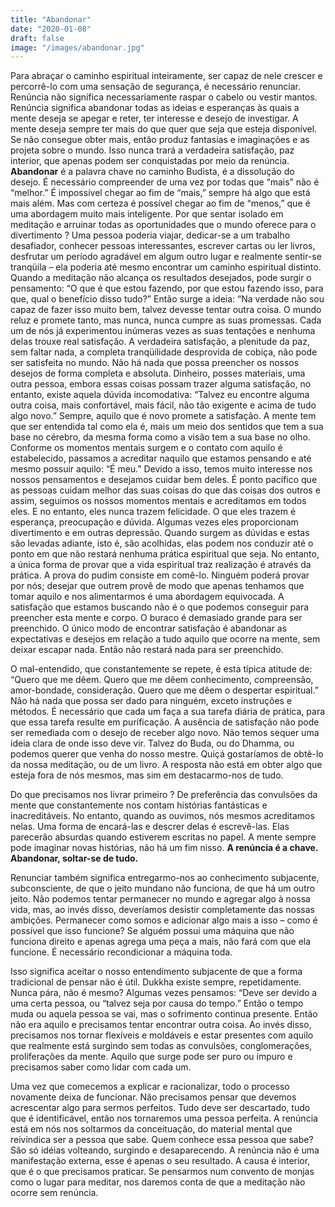 ```yaml
---
title: "Abandonar"
date: "2020-01-08"
draft: false
image: "/images/abandonar.jpg"
---
```


Para abraçar o caminho espiritual inteiramente, ser capaz de nele crescer e percorrê-lo com uma sensação de segurança, é necessário renunciar. Renúncia não significa necessariamente raspar o cabelo ou vestir mantos. Renúncia significa abandonar todas as ideias e esperanças às quais a mente deseja se apegar e reter, ter interesse e desejo de investigar. A mente deseja sempre ter mais do que quer que seja que esteja disponível. Se não consegue obter mais, então produz fantasias e imaginações e as projeta sobre o mundo. Isso nunca trará a verdadeira satisfação, paz interior, que apenas podem ser conquistadas por meio da renúncia. **Abandonar** é a palavra chave no caminho Budista, é a dissolução do desejo. É necessário compreender de uma vez por todas que “mais” não é “melhor.” É impossível chegar ao fim de “mais,” sempre há algo que está mais além. Mas com certeza é possível chegar ao fim de “menos,” que é uma abordagem muito mais inteligente.
Por que sentar isolado em meditação e arruinar todas as oportunidades que o mundo oferece para o divertimento ? Uma pessoa poderia viajar, dedicar-se a um trabalho desafiador, conhecer pessoas interessantes, escrever cartas ou ler livros, desfrutar um período agradável em algum outro lugar e realmente sentir-se tranqüila – ela poderia até mesmo encontrar um caminho espiritual distinto. Quando a meditação não alcança os resultados desejados, pode surgir o pensamento: “O que é que estou fazendo, por que estou fazendo isso, para que, qual o benefício disso tudo?” Então surge a ideia: “Na verdade não sou capaz de fazer isso muito bem, talvez devesse tentar outra coisa.
O mundo reluz e promete tanto, mas nunca, nunca cumpre as suas promessas. Cada um de nós já experimentou inúmeras vezes as suas tentações e nenhuma delas trouxe real satisfação. A verdadeira satisfação, a plenitude da paz, sem faltar nada, a completa tranqüilidade desprovida de cobiça, não pode ser satisfeita no mundo. Não há nada que possa preencher os nossos desejos de forma completa e absoluta. Dinheiro, posses materiais, uma outra pessoa, embora essas coisas possam trazer alguma satisfação, no entanto, existe aquela dúvida incomodativa: “Talvez eu encontre alguma outra coisa, mais confortável, mais fácil, não tão exigente e acima de tudo algo novo.” Sempre, aquilo que é novo promete a satisfação.
A mente tem que ser entendida tal como ela é, mais um meio dos sentidos que tem a sua base no cérebro, da mesma forma como a visão tem a sua base no olho. Conforme os momentos mentais surgem e o contato com aquilo é estabelecido, passamos a acreditar naquilo que estamos pensando e até mesmo possuir aquilo: “É meu.” Devido a isso, temos muito interesse nos nossos pensamentos e desejamos cuidar bem deles. É ponto pacífico que as pessoas cuidam melhor das suas coisas do que das coisas dos outros e assim, seguimos os nossos momentos mentais e acreditamos em todos eles. E no entanto, eles nunca trazem felicidade. O que eles trazem é esperança, preocupação e dúvida. Algumas vezes eles proporcionam divertimento e em outras depressão. Quando surgem as dúvidas e estas são levadas adiante, isto é, são acolhidas, elas podem nos conduzir até o ponto em que não restará nenhuma prática espiritual que seja. No entanto, a única forma de provar que a vida espiritual traz realização é através da prática. A prova do pudim consiste em comê-lo. Ninguém poderá provar por nós; desejar que outrem provê de modo que apenas tenhamos que tomar aquilo e nos alimentarmos é uma abordagem equivocada.
A satisfação que estamos buscando não é o que podemos conseguir para preencher esta mente e corpo. O buraco é demasiado grande para ser preenchido. O único modo de encontrar satisfação é abandonar as expectativas e desejos em relação a tudo aquilo que ocorre na mente, sem deixar escapar nada. Então não restará nada para ser preenchido.

O mal-entendido, que constantemente se repete, é esta típica atitude de: “Quero que me dêem. Quero que me dêem conhecimento, compreensão, amor-bondade, consideração. Quero que me dêem o despertar espiritual.” Não há nada que possa ser dado para ninguém, exceto instruções e métodos. É necessário que cada um faça a sua tarefa diária de prática, para que essa tarefa resulte em purificação. A ausência de satisfação não pode ser remediada com o desejo de receber algo novo. Não temos sequer uma ideia clara de onde isso deve vir. Talvez do Buda, ou do Dhamma, ou podemos querer que venha do nosso mestre. Quiçá gostaríamos de obtê-lo da nossa meditação, ou de um livro. A resposta não está em obter algo que esteja fora de nós mesmos, mas sim em destacarmo-nos de tudo.

Do que precisamos nos livrar primeiro ? De preferência das convulsões da mente que constantemente nos contam histórias fantásticas e inacreditáveis. No entanto, quando as ouvimos, nós mesmos acreditamos nelas. Uma forma de encará-las e descrer delas é escrevê-las. Elas parecerão absurdas quando estiverem escritas no papel. A mente sempre pode imaginar novas histórias, não há um fim nisso. **A renúncia é a chave. Abandonar, soltar-se de tudo.**

Renunciar também significa entregarmo-nos ao conhecimento subjacente, subconsciente, de que o jeito mundano não funciona, de que há um outro jeito. Não podemos tentar permanecer no mundo e agregar algo à nossa vida, mas, ao invés disso, deveríamos desistir completamente das nossas ambições. Permanecer como somos e adicionar algo mais a isso – como é possível que isso funcione? Se alguém possui uma máquina que não funciona direito e apenas agrega uma peça a mais, não fará com que ela funcione. É necessário recondicionar a máquina toda.

Isso significa aceitar o nosso entendimento subjacente de que a forma tradicional de pensar não é útil. Dukkha existe sempre, repetidamente. Nunca pára, não é mesmo? Algumas vezes pensamos: “Deve ser devido a uma certa pessoa, ou “talvez seja por causa do tempo.” Então o tempo muda ou aquela pessoa se vai, mas o sofrimento continua presente. Então não era aquilo e precisamos tentar encontrar outra coisa. Ao invés disso, precisamos nos tornar flexíveis e moldáveis e estar presentes com aquilo que realmente está surgindo sem todas as convulsões, conglomerações, proliferações da mente. Aquilo que surge pode ser puro ou impuro e precisamos saber como lidar com cada um.

Uma vez que comecemos a explicar e racionalizar, todo o processo novamente deixa de funcionar. Não precisamos pensar que devemos acrescentar algo para sermos perfeitos. Tudo deve ser descartado, tudo que é identificável, então nos tornaremos uma pessoa perfeita. A renúncia está em nós nos soltarmos da conceituação, do material mental que reivindica ser a pessoa que sabe. Quem conhece essa pessoa que sabe? São só idéias volteando, surgindo e desaparecendo. A renúncia não é uma manifestação externa, esse é apenas o seu resultado. A causa é interior, que é o que precisamos praticar. Se pensarmos num convento de monjas como o lugar para meditar, nos daremos conta de que a meditação não ocorre sem renúncia.
